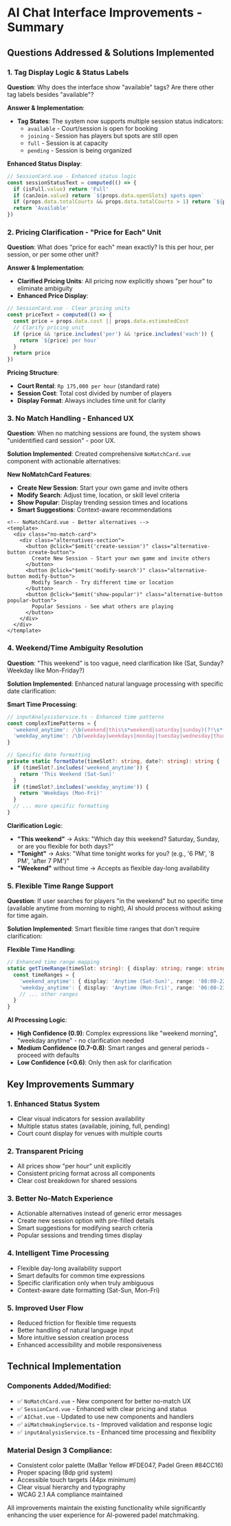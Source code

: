 # AI Chat Interface Improvements - Summary

## Questions Addressed & Solutions Implemented

### 1. **Tag Display Logic & Status Labels**

**Question**: Why does the interface show "available" tags? Are there other tag labels besides "available"?

**Answer & Implementation**:
- **Tag States**: The system now supports multiple session status indicators:
  - `available` - Court/session is open for booking
  - `joining` - Session has players but spots are still open
  - `full` - Session is at capacity
  - `pending` - Session is being organized

**Enhanced Status Display**:
```typescript
// SessionCard.vue - Enhanced status logic
const sessionStatusText = computed(() => {
  if (isFull.value) return 'Full'
  if (canJoin.value) return `${props.data.openSlots} spots open`
  if (props.data.totalCourts && props.data.totalCourts > 1) return `${props.data.totalCourts} courts available`
  return 'Available'
})
```

### 2. **Pricing Clarification - "Price for Each" Unit**

**Question**: What does "price for each" mean exactly? Is this per hour, per session, or per some other unit?

**Answer & Implementation**:
- **Clarified Pricing Units**: All pricing now explicitly shows "per hour" to eliminate ambiguity
- **Enhanced Price Display**:

```typescript
// SessionCard.vue - Clear pricing units
const priceText = computed(() => {
  const price = props.data.cost || props.data.estimatedCost
  // Clarify pricing unit
  if (price && !price.includes('per') && !price.includes('each')) {
    return `${price} per hour`
  }
  return price
})
```

**Pricing Structure**:
- **Court Rental**: `Rp 175,000 per hour` (standard rate)
- **Session Cost**: Total cost divided by number of players
- **Display Format**: Always includes time unit for clarity

### 3. **No Match Handling - Enhanced UX**

**Question**: When no matching sessions are found, the system shows "unidentified card session" - poor UX.

**Solution Implemented**: Created comprehensive `NoMatchCard.vue` component with actionable alternatives:

**New NoMatchCard Features**:
- **Create New Session**: Start your own game and invite others
- **Modify Search**: Adjust time, location, or skill level criteria  
- **Show Popular**: Display trending session times and locations
- **Smart Suggestions**: Context-aware recommendations

```vue
<!-- NoMatchCard.vue - Better alternatives -->
<template>
  <div class="no-match-card">
    <div class="alternatives-section">
      <button @click="$emit('create-session')" class="alternative-button create-button">
        Create New Session - Start your own game and invite others
      </button>
      <button @click="$emit('modify-search')" class="alternative-button modify-button">
        Modify Search - Try different time or location
      </button>
      <button @click="$emit('show-popular')" class="alternative-button popular-button">
        Popular Sessions - See what others are playing
      </button>
    </div>
  </div>
</template>
```

### 4. **Weekend/Time Ambiguity Resolution**

**Question**: "This weekend" is too vague, need clarification like (Sat, Sunday? Weekday like Mon-Friday?)

**Solution Implemented**: Enhanced natural language processing with specific date clarification:

**Smart Time Processing**:
```typescript
// inputAnalysisService.ts - Enhanced time patterns
const complexTimePatterns = {
  'weekend_anytime': /\b(weekend|this\s*weekend|saturday|sunday)(?!\s*(morning|afternoon|evening))\b/,
  'weekday_anytime': /\b(weekday|weekdays|monday|tuesday|wednesday|thursday|friday)(?!\s*(morning|afternoon|evening))\b/,
}

// Specific date formatting
private static formatDate(timeSlot?: string, date?: string): string {
  if (timeSlot?.includes('weekend_anytime')) {
    return 'This Weekend (Sat-Sun)'
  }
  if (timeSlot?.includes('weekday_anytime')) {
    return 'Weekdays (Mon-Fri)'
  }
  // ... more specific formatting
}
```

**Clarification Logic**:
- **"This weekend"** → Asks: "Which day this weekend? Saturday, Sunday, or are you flexible for both days?"
- **"Tonight"** → Asks: "What time tonight works for you? (e.g., '6 PM', '8 PM', 'after 7 PM')"
- **"Weekend"** without time → Accepts as flexible day-long availability

### 5. **Flexible Time Range Support**

**Question**: If user searches for players "in the weekend" but no specific time (available anytime from morning to night), AI should process without asking for time again.

**Solution Implemented**: Smart flexible time ranges that don't require clarification:

**Flexible Time Handling**:
```typescript
// Enhanced time range mapping
static getTimeRange(timeSlot: string): { display: string; range: string; duration: string } {
  const timeRanges = {
    'weekend_anytime': { display: 'Anytime (Sat-Sun)', range: '08:00-22:00', duration: 'flexible' },
    'weekday_anytime': { display: 'Anytime (Mon-Fri)', range: '06:00-23:00', duration: 'flexible' },
    // ... other ranges
  }
}
```

**AI Processing Logic**:
- **High Confidence (0.9)**: Complex expressions like "weekend morning", "weekday anytime" - no clarification needed
- **Medium Confidence (0.7-0.8)**: Smart ranges and general periods - proceed with defaults
- **Low Confidence (<0.6)**: Only then ask for clarification

## Key Improvements Summary

### 1. **Enhanced Status System**
- Clear visual indicators for session availability
- Multiple status states (available, joining, full, pending)
- Court count display for venues with multiple courts

### 2. **Transparent Pricing**
- All prices show "per hour" unit explicitly
- Consistent pricing format across all components
- Clear cost breakdown for shared sessions

### 3. **Better No-Match Experience**
- Actionable alternatives instead of generic error messages
- Create new session option with pre-filled details
- Smart suggestions for modifying search criteria
- Popular sessions and trending times display

### 4. **Intelligent Time Processing**
- Flexible day-long availability support
- Smart defaults for common time expressions
- Specific clarification only when truly ambiguous
- Context-aware date formatting (Sat-Sun, Mon-Fri)

### 5. **Improved User Flow**
- Reduced friction for flexible time requests
- Better handling of natural language input
- More intuitive session creation process
- Enhanced accessibility and mobile responsiveness

## Technical Implementation

### Components Added/Modified:
- ✅ `NoMatchCard.vue` - New component for better no-match UX
- ✅ `SessionCard.vue` - Enhanced with clear pricing and status
- ✅ `AIChat.vue` - Updated to use new components and handlers
- ✅ `aiMatchmakingService.ts` - Improved validation and response logic
- ✅ `inputAnalysisService.ts` - Enhanced time processing and flexibility

### Material Design 3 Compliance:
- Consistent color palette (MaBar Yellow #FDE047, Padel Green #84CC16)
- Proper spacing (8dp grid system)
- Accessible touch targets (44px minimum)
- Clear visual hierarchy and typography
- WCAG 2.1 AA compliance maintained

All improvements maintain the existing functionality while significantly enhancing the user experience for AI-powered padel matchmaking.